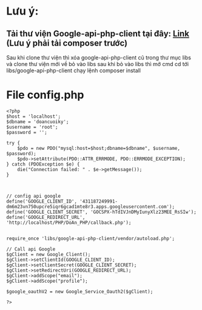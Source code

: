 # Lưu ý:
## Tải thư viện Google-api-php-client tại đây: [Link](https://github.com/googleapis/google-api-php-client) (Lưu ý phải tải composer trước)
Sau khi clone thư viện thì xóa google-api-php-client cũ trong thư mục libs và clone thư viện mới về bỏ vào libs sau khi bỏ vào libs thì mở cmd cd tới libs/google-api-php-client chạy lệnh composer install


# File config.php
```
<?php
$host = 'localhost';
$dbname = 'doancuoiky';
$username = 'root';
$password = '';

try {
    $pdo = new PDO("mysql:host=$host;dbname=$dbname", $username, $password);
    $pdo->setAttribute(PDO::ATTR_ERRMODE, PDO::ERRMODE_EXCEPTION);
} catch (PDOException $e) {
    die("Connection failed: " . $e->getMessage());
}



// config api google
define('GOOGLE_CLIENT_ID', '431187249991-dm6m23vn750upcre5iqr6gcad1mte8r3.apps.googleusercontent.com');
define('GOOGLE_CLIENT_SECRET', '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');
define('GOOGLE_REDIRECT_URL', 'http://localhost/PHP/DoAn_PHP/callback.php');


require_once 'libs/google-api-php-client/vendor/autoload.php';

// Call api Google
$gClient = new Google_Client();
$gClient->setClientId(GOOGLE_CLIENT_ID);
$gClient->setClientSecret(GOOGLE_CLIENT_SECRET);
$gClient->setRedirectUri(GOOGLE_REDIRECT_URL);
$gClient->addScope("email");
$gClient->addScope("profile");

$google_oauthV2 = new Google_Service_Oauth2($gClient);

?> 

